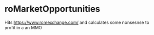 # roMarketOpportunities
Hits https://www.romexchange.com/ and calculates some nonsesnse to profit in a an MMO

